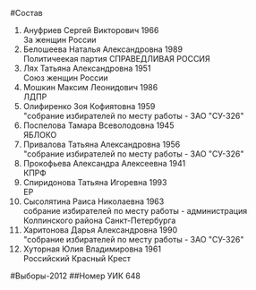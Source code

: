 #Состав
1. Ануфриев Сергей Викторович 1966   
    За женщин России
2. Белошеева Наталья Александровна 1989   
    Политичеекая партия СПРАВЕДЛИВАЯ РОССИЯ
3. Лях Татьяна Александровна 1951   
    Союз женщин России
4. Мошкин Максим Леонидович 1986   
    ЛДПР
5. Олифиренко Зоя Кофиятовна 1959   
    "собрание избирателей по месту работы - ЗАО "СУ-326"
6. Поспелова Тамара Всеволодовна 1945   
    ЯБЛОКО
7. Привалова Татьяна Александровна 1956   
    "собрание избирателей по месту работы - ЗАО "СУ-326"
8. Прокофьева Александра Алексеевна 1941   
    КПРФ
9. Спиридонова Татьяна Игоревна 1993   
    ЕР
10. Сысолятина Раиса Николаевна 1963   
    собрание избирателей по месту работы - администрация Колпинского района Санкт-Петербурга
11. Харитонова Дарья Александровна 1990   
    "собрание избирателей по месту работы - ЗАО "СУ-326"
12. Хуторная Юлия Владимировна 1961   
    Российский Красный Крест

#Выборы-2012
##Номер УИК
648